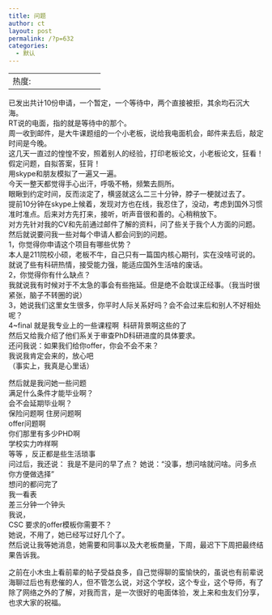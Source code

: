 ```yaml
---
title: 问题
author: ct
layout: post
permalink: /?p=632
categories:
  - 默认
---
```

<table>
  <tr cellpadding=0><td>
    热度:
  </td><td cellpadding=0><img src='http://210.75.224.29/wordpress/wp-content/plugins/statpresscn/images/sun.gif' width=10 height=10 border=0 /></td><td cellpadding=0><img src='http://210.75.224.29/wordpress/wp-content/plugins/statpresscn/images/sun_dark.gif' width=10 height=10 border=0 /></td><td cellpadding=0><img src='http://210.75.224.29/wordpress/wp-content/plugins/statpresscn/images/sun_dark.gif' width=10 height=10 border=0 /></td><td cellpadding=0><img src='http://210.75.224.29/wordpress/wp-content/plugins/statpresscn/images/sun_dark.gif' width=10 height=10 border=0 /></td><td cellpadding=0><img src='http://210.75.224.29/wordpress/wp-content/plugins/statpresscn/images/sun_dark.gif' width=10 height=10 border=0 /></td></tr>
</table>

已发出共计10份申请，一个暂定，一个等待中，两个直接被拒，其余均石沉大海。  
RT说的电面，指的就是等待中的那个。  
周一收到邮件，是大牛课题组的一个小老板，说给我电面机会，邮件来去后，敲定时间是今晚。  
这几天一直过的惶惶不安，照着别人的经验，打印老板论文，小老板论文，狂看！  
假定问题，自拟答案，狂背！  
用skype和朋友模拟了一遍又一遍。  
今天一整天都觉得手心出汗，呼吸不畅，频繁去厕所。  
眼瞅到约定时间，反而淡定了，横竖就这么二三十分钟，脖子一梗就过去了。  
提前10分钟在skype上候着，发现对方也在线，我忍住了，没动，考虑到国外习惯准时准点。后来对方先打来，接听，听声音很和善的。心稍稍放下。  
对方先针对我的CV和先前通过邮件了解的资料，问了些关于我个人方面的问题。然后就说要问我一些对每个申请人都会问到的问题。  
1，你觉得你申请这个项目有哪些优势？  
本人是211院校小硕，老板不牛，自己只有一篇国内核心期刊，实在没啥可说的。就说了些有科研热情，接受能力强，能适应国外生活啥的废话。  
2，你觉得你有什么缺点？  
我就说我有时候对于不太急的事会有些拖延。但是绝不会耽误正经事。（我当时很紧张，脑子不转圈的说）  
3，她说我们这里女生很多，你平时人际关系好吗？会不会过来后和别人不好相处呢？  
4~final 就是我专业上的一些课程啊  科研背景啊这些的了  
然后又给我介绍了他们系关于审查PhD科研进度的具体要求。  
还问我说：如果我们给你offer，你会不会不来？  
我说我肯定会来的，放心吧  
（事实上，我真是心里话）

然后就是我问她一些问题  
满足什么条件才能毕业啊？  
会不会延期毕业啊？  
保险问题啊 住房问题啊  
offer问题啊  
你们那里有多少PHD啊  
学校实力咋样啊  
等等 ，反正都是些生活琐事  
问过后，我还说： 我是不是问的早了点？ 她说：“没事，想问啥就问啥。问多点你方便做选择”  
想问的都问完了  
我一看表  
差三分钟一个钟头  
我说，  
CSC 要求的offer模板你需要不？  
她说，不用了，她已经写过好几个了。  
然后说让我等她消息，她需要和同事以及大老板商量，下周，最迟下下周把最终结果告诉我。

之前在小木虫上看前辈的帖子受益良多，自己觉得聊的蛮愉快的，虽说也有前辈说海聊过后也有悲催的人，但不管怎么说，对这个学校，这个专业，这个导师，有了除了网络之外的了解，对我而言，是一次很好的电面体验，发上来和虫友们分享，也求大家的祝福。
